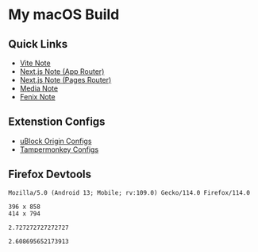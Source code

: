 # My macOS Build

## Quick Links

- [Vite Note](NOTE_VITEJS.md)
- [Next.js Note (App Router)](NOTE_NEXTJS_APP.md)
- [Next.js Note (Pages Router)](NOTE_NEXTJS_PAGES.md)
- [Media Note](NOTE_MEDIA.md)
- [Fenix Note](NOTE_FENIX.md)

## Extenstion Configs

- [uBlock Origin Configs](https://github.com/Florencea/my-macos-build/raw/main/configs/ubo-config.txt)
- [Tampermonkey Configs](https://github.com/Florencea/my-macos-build/raw/main/configs/userscript.zip)

## Firefox Devtools

```text
Mozilla/5.0 (Android 13; Mobile; rv:109.0) Gecko/114.0 Firefox/114.0
```

```text
396 x 858
414 x 794
```

```text
2.727272727272727
```

```text
2.608695652173913
```
